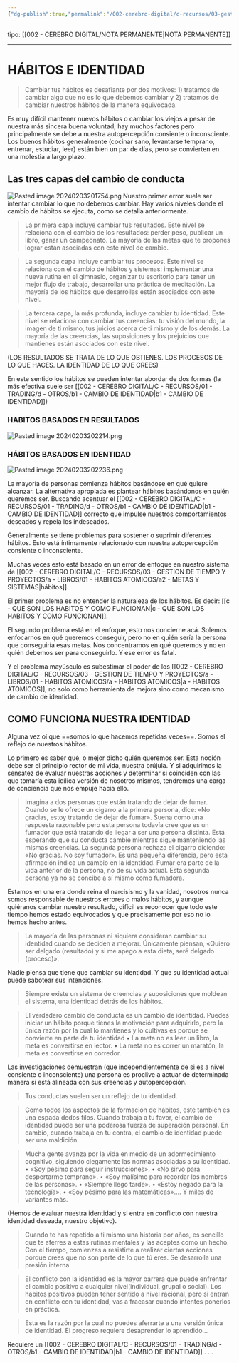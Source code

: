 ```yaml
---
{"dg-publish":true,"permalink":"/002-cerebro-digital/c-recursos/03-gestion-de-tiempo-y-proyectos/a-libros/01-habitos-atomicos/b-habitos-e-identidad/"}
---
```


tipo: [[002 - CEREBRO DIGITAL/NOTA PERMANENTE\|NOTA PERMANENTE]]

---

# HÁBITOS E IDENTIDAD

>Cambiar tus hábitos es desafiante por dos motivos: 1) tratamos de cambiar algo que no es lo que debemos cambiar y 2) tratamos de cambiar nuestros hábitos de la manera equivocada.

Es muy difícil mantener nuevos hábitos o cambiar los viejos a pesar de nuestra más sincera buena voluntad; hay muchos factores pero principalmente se debe a nuestra autopercepción consiente o inconsciente.
Los buenos hábitos generalmente (cocinar sano, levantarse temprano, entrenar, estudiar, leer) están bien un par de días, pero se convierten en una molestia a largo plazo.

## Las tres capas del cambio de conducta
![Pasted image 20240203201754.png](/img/user/900%20-%20ANEXO/Pasted%20image%2020240203201754.png)
Nuestro primer error suele ser intentar cambiar lo que no debemos cambiar. Hay varios niveles donde el cambio de hábitos se ejecuta, como se detalla anteriormente.

>La primera capa incluye cambiar tus resultados. Este nivel se relaciona con el cambio de los resultados: perder peso, publicar un libro, ganar un campeonato. La mayoría de las metas que te propones lograr están asociadas con este nivel de cambio.

>La segunda capa incluye cambiar tus procesos. Este nivel se relaciona con el cambio de hábitos y sistemas: implementar una nueva rutina en el gimnasio, organizar tu escritorio para tener un mejor flujo de trabajo, desarrollar una práctica de meditación. La mayoría de los hábitos que desarrollas están asociados con este nivel.

>La tercera capa, la más profunda, incluye cambiar tu identidad. Este nivel se relaciona con cambiar tus creencias: tu visión del mundo, la imagen de ti mismo, tus juicios acerca de ti mismo y de los demás. La mayoría de las creencias, las suposiciones y los prejuicios que mantienes están asociados con este nivel.

(LOS RESULTADOS SE TRATA DE LO QUE OBTIENES. LOS PROCESOS DE LO QUE HACES. LA IDENTIDAD DE LO QUE CREES)

En este sentido los hábitos se pueden intentar abordar de dos formas (la más efectiva suele ser [[002 - CEREBRO DIGITAL/C - RECURSOS/01 - TRADING/d - OTROS/b1 - CAMBIO DE IDENTIDAD\|b1 - CAMBIO DE IDENTIDAD]])

### HABITOS BASADOS EN RESULTADOS
![Pasted image 20240203202214.png](/img/user/900%20-%20ANEXO/Pasted%20image%2020240203202214.png)
### HÁBITOS BASADOS EN IDENTIDAD
![Pasted image 20240203202236.png](/img/user/900%20-%20ANEXO/Pasted%20image%2020240203202236.png)

La mayoría de personas comienza hábitos basándose en qué quiere alcanzar. La alternativa apropiada es plantear hábitos basándonos en quién queremos ser. Buscando acentuar el [[002 - CEREBRO DIGITAL/C - RECURSOS/01 - TRADING/d - OTROS/b1 - CAMBIO DE IDENTIDAD\|b1 - CAMBIO DE IDENTIDAD]] correcto que impulse nuestros comportamientos deseados y repela los indeseados.

Generalmente se tiene problemas para sostener o suprimir diferentes hábitos. Esto está íntimamente relacionado con nuestra autopercepción consiente o inconsciente.

Muchas veces esto está basado en un error de enfoque en nuestro sistema de [[002 - CEREBRO DIGITAL/C - RECURSOS/03 - GESTION DE TIEMPO Y PROYECTOS/a - LIBROS/01 - HABITOS ATOMICOS/a2 - METAS Y SISTEMAS\|hábitos]].

El primer problema es no entender la naturaleza de los hábitos. Es decir: [[c - QUE SON LOS HABITOS Y COMO FUNCIONAN\|c - QUE SON LOS HABITOS Y COMO FUNCIONAN]].

El segundo problema está en el enfoque, esto nos concierne acá. Solemos enfocarnos en qué queremos conseguir, pero no en quién sería la persona que conseguiría esas metas. Nos concentramos en qué queremos y no en quién debemos ser para conseguirlo. Y ese error es fatal.

Y el problema mayúsculo es subestimar el poder de los [[002 - CEREBRO DIGITAL/C - RECURSOS/03 - GESTION DE TIEMPO Y PROYECTOS/a - LIBROS/01 - HABITOS ATOMICOS/a - HABITOS ATOMICOS\|a - HABITOS ATOMICOS]], no solo como herramienta de mejora sino como mecanismo de cambio de identidad.

## COMO FUNCIONA NUESTRA IDENTIDAD

Alguna vez oí que ==somos lo que hacemos repetidas veces==. Somos el reflejo de nuestros hábitos.

Lo primero es saber qué, o mejor dicho quién queremos ser. Esta noción debe ser el principio rector de mi vida, nuestra brújula. Y si adquirimos la sensatez de evaluar nuestras acciones y determinar si coinciden con las que tomaría esta idílica versión de nosotros mismos, tendremos una carga de conciencia que nos empuje hacia ello.

>Imagina a dos personas que están tratando de dejar de fumar. Cuando se le ofrece un cigarro a la primera persona, dice: «No gracias, estoy tratando de dejar de fumar». Suena como una respuesta razonable pero esta persona todavía cree que es un fumador que está tratando de llegar a ser una persona distinta. Está esperando que su conducta cambie mientras sigue manteniendo las mismas creencias. La segunda persona rechaza el cigarro diciendo: «No gracias. No soy fumador». Es una pequeña diferencia, pero esta afirmación indica un cambio en la identidad. Fumar era parte de la vida anterior de la persona, no de su vida actual. Esta segunda persona ya no se concibe a sí mismo como fumadora.

Estamos en una era donde reina el narcisismo y la vanidad, nosotros nunca somos responsable de nuestros errores o malos hábitos, y aunque quiéranos cambiar nuestro resultado, difícil es reconocer que todo este tiempo hemos estado equivocados y que precisamente por eso no lo hemos hecho antes.

 > La mayoría de las personas ni siquiera consideran cambiar su identidad cuando se deciden a mejorar. Únicamente piensan, «Quiero ser delgado (resultado) y si me apego a esta dieta, seré delgado (proceso)».
 
 Nadie piensa que tiene que cambiar su identidad. Y que su identidad actual puede sabotear sus intenciones.
 
> Siempre existe un sistema de creencias y suposiciones que moldean el sistema, una identidad detrás de los hábitos.

>El verdadero cambio de conducta es un cambio de identidad. Puedes iniciar un hábito porque tienes la motivación para adquirirlo, pero la única razón por la cual lo mantienes y lo cultivas es porque se convierte en parte de tu identidad
>• La meta no es leer un libro, la meta es convertirse en lector.
>• La meta no es correr un maratón, la meta es convertirse en corredor.

Las investigaciones demuestran (que independientemente de si es a nivel consiente o inconsciente) una persona es proclive a actuar de determinada manera si está alineada con sus creencias y autopercepción.

>Tus conductas suelen ser un reflejo de tu identidad.

>  Como todos los aspectos de la formación de hábitos, este también es una espada dedos filos. Cuando trabaja a tu favor, el cambio de identidad puede ser una poderosa fuerza de superación personal. En cambio, cuando trabaja en tu contra, el cambio de identidad puede ser una maldición.

>Mucha gente avanza por la vida en medio de un adormecimiento cognitivo, siguiendo ciegamente las normas asociadas a su identidad.
>• «Soy pésimo para seguir instrucciones».
>• «No sirvo para despertarme temprano».
>• «Soy malísimo para recordar los nombres de las personas».
>• «Siempre llego tarde».
>• «Estoy negado para la tecnología».
>• «Soy pésimo para las matemáticas».... Y miles de variantes más.

(Hemos de evaluar nuestra identidad y si entra en conflicto con nuestra identidad deseada, nuestro objetivo).

>Cuando te has repetido a ti mismo una historia por años, es sencillo que te aferres a estas rutinas mentales y las aceptes como un hecho. Con el tiempo, comienzas a resistirte a realizar ciertas acciones porque crees que no son parte de lo que tú eres. Se desarrolla una presión interna.

> El conflicto con la identidad es la mayor barrera que puede enfrentar el cambio positivo a cualquier nivel(individual, grupal o social). Los hábitos positivos pueden tener sentido a nivel racional, pero si entran en conflicto con tu identidad, vas a fracasar cuando intentes ponerlos en práctica.

>Esta es la razón por la cual no puedes aferrarte a una versión única de identidad. El progreso requiere desaprender lo aprendido...

Requiere un [[002 - CEREBRO DIGITAL/C - RECURSOS/01 - TRADING/d - OTROS/b1 - CAMBIO DE IDENTIDAD\|b1 - CAMBIO DE IDENTIDAD]] . . .